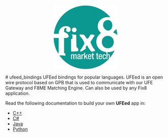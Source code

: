 <p align="center">
  <img src="fix8mt_Master_Logo_Green_Trans.png" width="200">
</p>
# ufeed_bindings
UFEed bindings for popular languages. UFEed is an open wire protocol based on GPB that is used to communicate with our UFE Gateway and F8ME Matching Engine. Can also be used by any Fix8 application.

Read the following documentation to build your own **UFEed** app in:

* [C++](https://github.com/fix8mt/ufeed_bindings_cpp)
* [C#](https://github.com/fix8mt/ufeed_bindings_csharp)
* [Java](https://github.com/fix8mt/ufeed_bindings_java)
* [Python ](https://github.com/fix8mt/ufeed_bindings_python)
